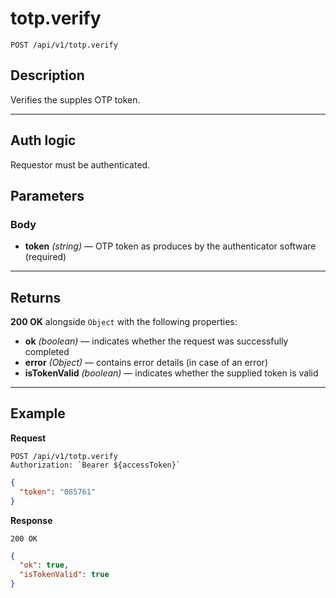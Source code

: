 # totp.verify

`POST /api/v1/totp.verify`

## Description

Verifies the supples OTP token.

---

## Auth logic

Requestor must be authenticated.

## Parameters

### Body

- **token** _(string)_ — OTP token as produces by the authenticator software (required)

---

## Returns

**200 OK** alongside `Object` with the following properties:

- **ok** _(boolean)_ — indicates whether the request was successfully completed
- **error** _(Object)_ — contains error details (in case of an error)
- **isTokenValid** _(boolean)_ — indicates whether the supplied token is valid

---

## Example

**Request**

```
POST /api/v1/totp.verify
Authorization: `Bearer ${accessToken}`
```

```json
{
  "token": "085761"
}
```

**Response**

`200 OK`

```json
{
  "ok": true,
  "isTokenValid": true
}
```
